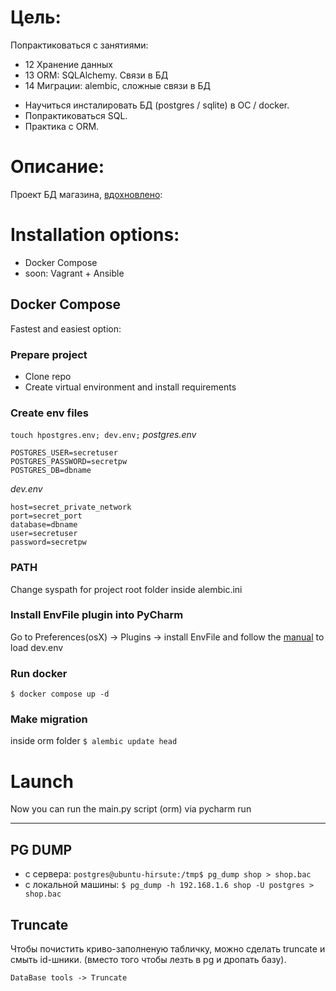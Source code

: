 # Цель:

Попрактиковаться с занятиями:
- 12 Хранение данных
- 13 ORM: SQLAlchemy. Связи в БД
- 14 Миграции: alembic, сложные связи в БД

* Научиться инсталировать БД (postgres / sqlite) в ОС / docker. 
* Попрактиковаться SQL.
* Практика с ORM.

# Описание:

Проект БД магазина, [вдохновлено](https://www.youtube.com/watch?v=WpojDncIWOw):   

# Installation options:
- Docker Compose
- soon: Vagrant + Ansible 

## Docker Compose
Fastest and easiest option:
### Prepare project
- Clone repo
- Create virtual environment and install requirements
### Create env files
`touch hpostgres.env; dev.env;`
*postgres.env*
```
POSTGRES_USER=secretuser
POSTGRES_PASSWORD=secretpw
POSTGRES_DB=dbname
```
*dev.env*
```
host=secret_private_network
port=secret_port
database=dbname
user=secretuser
password=secretpw
```
### PATH
Change syspath for project root folder inside alembic.ini

### Install EnvFile plugin into PyCharm
Go to Preferences(osX) -> Plugins -> install EnvFile and follow the [manual](https://plugins.jetbrains.com/plugin/7861-envfile) to load dev.env
### Run docker
`$ docker compose up -d`
### Make migration
inside orm folder `$ alembic update head`
# Launch
Now you can run the main.py script (orm) via pycharm run
_____
## PG DUMP
- с сервера: `postgres@ubuntu-hirsute:/tmp$ pg_dump shop > shop.bac`
- с локальной машины: `$ pg_dump -h 192.168.1.6 shop -U postgres > shop.bac`
## Truncate
Чтобы почистить криво-заполненую табличку, можно сделать truncate и смыть id-шники. (вместо того чтобы лезть в pg и дропать базу).

`DataBase tools -> Truncate`